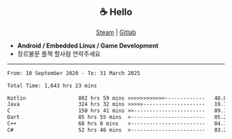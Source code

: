 <h2 align="center"> ☕ Hello </h2>

<p align="center">
  <a href="https://steamcommunity.com/id/Niforances/">Steam</a> |
  <a href="https://gitlab.com/niforances">Gitlab</a>
</p>

 - **Android / Embedded Linux / Game Development**
 - 장르불문 플젝 할사람 연락주세요

------

<!--START_SECTION:waka-->

```txt
From: 10 September 2020 - To: 31 March 2025

Total Time: 1,643 hrs 23 mins

Kotlin                 802 hrs 59 mins >>>>>>>>>>>>-------------   48.86 %
Java                   324 hrs 32 mins >>>>>--------------------   19.75 %
C                      150 hrs 41 mins >>-----------------------   09.17 %
Dart                   85 hrs 55 mins  >------------------------   05.23 %
C++                    68 hrs 8 mins   >------------------------   04.15 %
C#                     52 hrs 46 mins  >------------------------   03.21 %
```

<!--END_SECTION:waka-->
